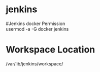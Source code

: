 # jenkins

#Jenkins docker Permission   
usermod -a -G docker jenkins

# Workspace Location
/var/lib/jenkins/workspace/
